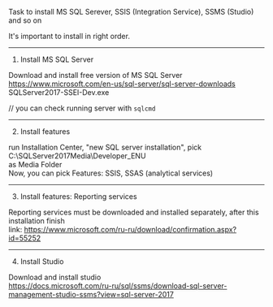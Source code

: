 Task to install MS SQL Serever, SSIS (Integration Service), SSMS (Studio) and so on

It's important to install in right order.

---------------------

1. Install MS SQL Server

Download and install free version of MS SQL Server  
https://www.microsoft.com/en-us/sql-server/sql-server-downloads  
SQLServer2017-SSEI-Dev.exe

// you can check running server with `sqlcmd`

---------------------

2. Install features

run Installation Center, "new SQL server installation", pick  
C:\SQLServer2017Media\Developer_ENU  
as Media Folder  
Now, you can pick Features: SSIS, SSAS (analytical services)  

---------------------

3. Install features: Reporting services

Reporting services must be downloaded and installed separately, after this installation finish  
link: https://www.microsoft.com/ru-ru/download/confirmation.aspx?id=55252


---------------------

4. Install Studio

Download and install studio  
https://docs.microsoft.com/ru-ru/sql/ssms/download-sql-server-management-studio-ssms?view=sql-server-2017

